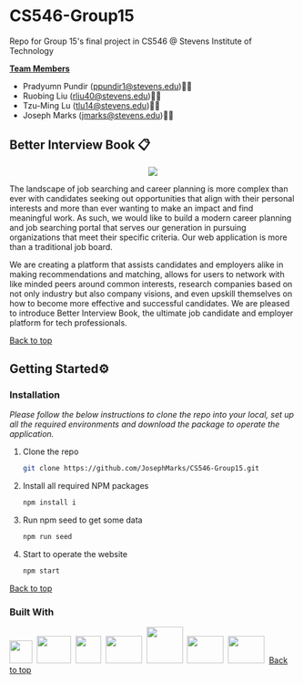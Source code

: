 # CS546-Group15

Repo for Group 15's final project in CS546 @ Stevens Institute of Technology

**<u>Team Members</u>**

- Pradyumn Pundir (ppundir1@stevens.edu)🙋‍♂️
- Ruobing Liu (rliu40@stevens.edu)🙋‍♀️
- Tzu-Ming Lu (tlu14@stevens.edu)🙋‍♂️
- Joseph Marks (jmarks@stevens.edu)🙋‍♂️

## Better Interview Book 📋

<p align="center">
  <img src="https://github.com/JosephMarks/CS546-Group15/blob/main/public/static/images/download.png" />
</p>
  
The landscape of job searching and career planning is more complex than ever with candidates seeking out opportunities that align with their personal interests and more than ever wanting to make an impact and find meaningful work. As such, we would like to build a modern career planning and job searching portal that serves our generation in pursuing organizations that meet their specific criteria. Our web application is more than a traditional job board.

We are creating a platform that assists candidates and employers alike in making recommendations and matching, allows for users to network with like minded peers around common interests, research companies based on not only industry but also company visions, and even upskill themselves on how to become more effective and successful candidates. We are pleased to introduce Better Interview Book, the ultimate job candidate and employer platform for tech professionals.

[Back to top](#cs546-group15)

## Getting Started⚙️
### Installation

_Please follow the below instructions to clone the repo into your local, set up all the required environments and download the package to operate the application._

1. Clone the repo
   ```sh
   git clone https://github.com/JosephMarks/CS546-Group15.git
   ```
2. Install all required NPM packages
   ```sh
   npm install i
   ```
3. Run npm seed to get some data
   ```sh
   npm run seed
   ```
4. Start to operate the website
   ```sh
   npm start
   ```

[Back to top](#cs546-group15)


### Built With

[<img src="https://upload.wikimedia.org/wikipedia/commons/thumb/6/6a/JavaScript-logo.png/600px-JavaScript-logo.png?20120221235433" width="40" height="40"/>](https://developer.mozilla.org/en-US/docs/Web/JavaScript)&nbsp;
[<img src="https://user-images.githubusercontent.com/45822932/236053291-a0806a9b-af26-4645-ac36-a72180c45c70.png" width="60" height="48"/>](https://developer.mozilla.org/en-US/docs/Web/HTML)&nbsp;
[<img src="https://upload.wikimedia.org/wikipedia/commons/thumb/d/d5/CSS3_logo_and_wordmark.svg/1200px-CSS3_logo_and_wordmark.svg.png" width="45" height="48"/>](https://developer.mozilla.org/en-US/docs/Web/CSS/)&nbsp;
[<img src="https://handlebarsjs.com/images/handlebars_logo.png" width="64" height="48"/>](https://handlebarsjs.com)&nbsp;
[<img src="https://rexhung0302.github.io/images/20200806/nodejs-logo.png" width="64" height=""/>](https://nodejs.org/en)&nbsp;
[<img src="https://res.cloudinary.com/hevo/image/upload/v1626694700/hevo-blog/MongoDB-sm-logo-500x400-1-1.gif" width="64" height="48"/>](https://www.mongodb.com/)&nbsp;
[<img src="https://getbootstrap.com/docs/5.3/assets/brand/bootstrap-logo-shadow.png" width="64" height="48"/>](https://getbootstrap.com/)&nbsp;
[Back to top](#cs546-group15)
